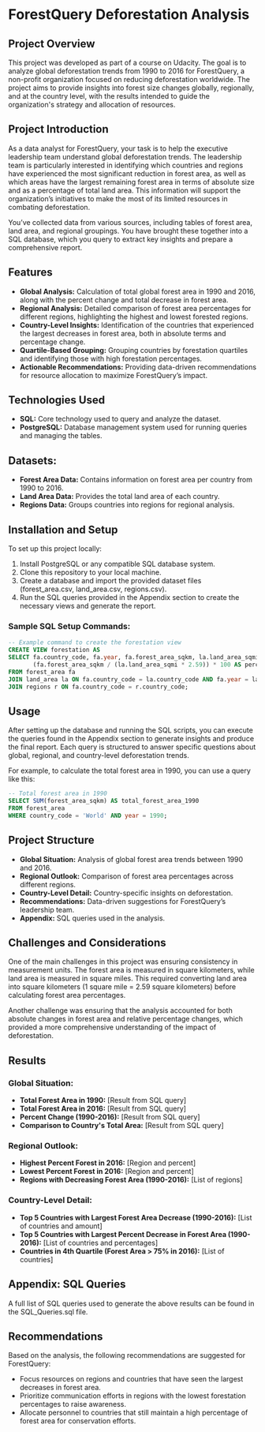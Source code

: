 
# ForestQuery Deforestation Analysis

## Project Overview
This project was developed as part of a course on Udacity. The goal is to analyze global deforestation trends from 1990 to 2016 for ForestQuery, a non-profit organization focused on reducing deforestation worldwide. The project aims to provide insights into forest size changes globally, regionally, and at the country level, with the results intended to guide the organization's strategy and allocation of resources.

## Project Introduction
As a data analyst for ForestQuery, your task is to help the executive leadership team understand global deforestation trends. The leadership team is particularly interested in identifying which countries and regions have experienced the most significant reduction in forest area, as well as which areas have the largest remaining forest area in terms of absolute size and as a percentage of total land area. This information will support the organization’s initiatives to make the most of its limited resources in combating deforestation.

You’ve collected data from various sources, including tables of forest area, land area, and regional groupings. You have brought these together into a SQL database, which you query to extract key insights and prepare a comprehensive report.

## Features
- **Global Analysis:** Calculation of total global forest area in 1990 and 2016, along with the percent change and total decrease in forest area.
- **Regional Analysis:** Detailed comparison of forest area percentages for different regions, highlighting the highest and lowest forested regions.
- **Country-Level Insights:** Identification of the countries that experienced the largest decreases in forest area, both in absolute terms and percentage change.
- **Quartile-Based Grouping:** Grouping countries by forestation quartiles and identifying those with high forestation percentages.
- **Actionable Recommendations:** Providing data-driven recommendations for resource allocation to maximize ForestQuery’s impact.

## Technologies Used
- **SQL:** Core technology used to query and analyze the dataset.
- **PostgreSQL:** Database management system used for running queries and managing the tables.

## Datasets:
- **Forest Area Data:** Contains information on forest area per country from 1990 to 2016.
- **Land Area Data:** Provides the total land area of each country.
- **Regions Data:** Groups countries into regions for regional analysis.

## Installation and Setup
To set up this project locally:

1. Install PostgreSQL or any compatible SQL database system.
2. Clone this repository to your local machine.
3. Create a database and import the provided dataset files (forest_area.csv, land_area.csv, regions.csv).
4. Run the SQL queries provided in the Appendix section to create the necessary views and generate the report.

### Sample SQL Setup Commands:
```sql
-- Example command to create the forestation view
CREATE VIEW forestation AS
SELECT fa.country_code, fa.year, fa.forest_area_sqkm, la.land_area_sqmi, r.region,
       (fa.forest_area_sqkm / (la.land_area_sqmi * 2.59)) * 100 AS percent_forest_area
FROM forest_area fa
JOIN land_area la ON fa.country_code = la.country_code AND fa.year = la.year
JOIN regions r ON fa.country_code = r.country_code;
```

## Usage
After setting up the database and running the SQL scripts, you can execute the queries found in the Appendix section to generate insights and produce the final report. Each query is structured to answer specific questions about global, regional, and country-level deforestation trends.

For example, to calculate the total forest area in 1990, you can use a query like this:
```sql
-- Total forest area in 1990
SELECT SUM(forest_area_sqkm) AS total_forest_area_1990
FROM forest_area
WHERE country_code = 'World' AND year = 1990;
```

## Project Structure
- **Global Situation:** Analysis of global forest area trends between 1990 and 2016.
- **Regional Outlook:** Comparison of forest area percentages across different regions.
- **Country-Level Detail:** Country-specific insights on deforestation.
- **Recommendations:** Data-driven suggestions for ForestQuery’s leadership team.
- **Appendix:** SQL queries used in the analysis.

## Challenges and Considerations
One of the main challenges in this project was ensuring consistency in measurement units. The forest area is measured in square kilometers, while land area is measured in square miles. This required converting land area into square kilometers (1 square mile = 2.59 square kilometers) before calculating forest area percentages.

Another challenge was ensuring that the analysis accounted for both absolute changes in forest area and relative percentage changes, which provided a more comprehensive understanding of the impact of deforestation.

## Results
### Global Situation:
- **Total Forest Area in 1990:** [Result from SQL query]
- **Total Forest Area in 2016:** [Result from SQL query]
- **Percent Change (1990-2016):** [Result from SQL query]
- **Comparison to Country's Total Area:** [Result from SQL query]

### Regional Outlook:
- **Highest Percent Forest in 2016:** [Region and percent]
- **Lowest Percent Forest in 2016:** [Region and percent]
- **Regions with Decreasing Forest Area (1990-2016):** [List of regions]

### Country-Level Detail:
- **Top 5 Countries with Largest Forest Area Decrease (1990-2016):** [List of countries and amount]
- **Top 5 Countries with Largest Percent Decrease in Forest Area (1990-2016):** [List of countries and percentages]
- **Countries in 4th Quartile (Forest Area > 75% in 2016):** [List of countries]

## Appendix: SQL Queries
A full list of SQL queries used to generate the above results can be found in the SQL_Queries.sql file.

## Recommendations
Based on the analysis, the following recommendations are suggested for ForestQuery:

- Focus resources on regions and countries that have seen the largest decreases in forest area.
- Prioritize communication efforts in regions with the lowest forestation percentages to raise awareness.
- Allocate personnel to countries that still maintain a high percentage of forest area for conservation efforts.
